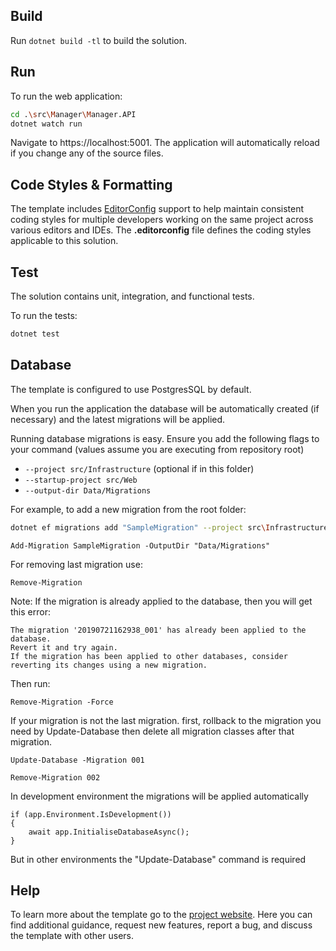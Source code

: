 ﻿## Build

Run `dotnet build -tl` to build the solution.

## Run

To run the web application:

```bash
cd .\src\Manager\Manager.API
dotnet watch run
```

Navigate to https://localhost:5001. The application will automatically reload if you change any of the source files.

## Code Styles & Formatting

The template includes [EditorConfig](https://editorconfig.org/) support to help maintain consistent coding styles for multiple developers working on the same project across various editors and IDEs. The **.editorconfig** file defines the coding styles applicable to this solution.

## Test

The solution contains unit, integration, and functional tests.

To run the tests:
```bash
dotnet test
```

## Database

The template is configured to use PostgresSQL by default. 

When you run the application the database will be automatically created (if necessary) and the latest migrations will be applied.

Running database migrations is easy. Ensure you add the following flags to your command (values assume you are executing from repository root)

* `--project src/Infrastructure` (optional if in this folder)
* `--startup-project src/Web`
* `--output-dir Data/Migrations`

For example, to add a new migration from the root folder:


 ``` Bash
 dotnet ef migrations add "SampleMigration" --project src\Infrastructure --startup-project src\Web --output-dir Data\Migration
 ```

 ``` PM
 Add-Migration SampleMigration -OutputDir "Data/Migrations"
 ```

 For removing last migration use:

``` PM
Remove-Migration
 ```

Note: If the migration is already applied to the database, then you will get this error:

```
The migration '20190721162938_001' has already been applied to the database. 
Revert it and try again. 
If the migration has been applied to other databases, consider reverting its changes using a new migration.
```

Then run:

```
Remove-Migration -Force
```

If your migration is not the last migration. first, rollback to the migration you need 
by Update-Database then delete all migration classes after that migration.

```
Update-Database -Migration 001
```

```
Remove-Migration 002
```

In development environment the migrations will be applied automatically
```
if (app.Environment.IsDevelopment())
{
    await app.InitialiseDatabaseAsync();
}
```

But in other environments the "Update-Database" command is required


## Help
To learn more about the template go to the [project website](caRepositoryUrl). Here you can find additional guidance, request new features, report a bug, and discuss the template with other users.